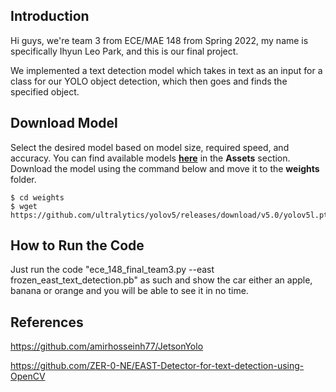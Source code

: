 ## Introduction
Hi guys, we're team 3 from ECE/MAE 148 from Spring 2022, my name is specifically Ihyun Leo Park, and this is our final project.

We implemented a text detection model which takes in text as an input for a class for our YOLO object detection, which then goes and finds the specified object.

## Download Model
Select the desired model based on model size, required speed, and accuracy.
You can find available models [**here**](https://github.com/ultralytics/yolov5/releases) in the **Assets** section.
Download the model using the command below and move it to the **weights** folder.
```
$ cd weights
$ wget https://github.com/ultralytics/yolov5/releases/download/v5.0/yolov5l.pt
```

## How to Run the Code
Just run the code "ece_148_final_team3.py --east frozen_east_text_detection.pb" as such and show the car either an apple, banana or orange and you will be able to see it in no time.

## References

https://github.com/amirhosseinh77/JetsonYolo

https://github.com/ZER-0-NE/EAST-Detector-for-text-detection-using-OpenCV
